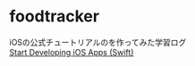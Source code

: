 # foodtracker
iOSの公式チュートリアルのを作ってみた学習ログ  
[Start Developing iOS Apps (Swift)](https://developer.apple.com/library/content/referencelibrary/GettingStarted/DevelopiOSAppsSwift/index.html#//apple_ref/doc/uid/TP40015214-CH2-SW1)
